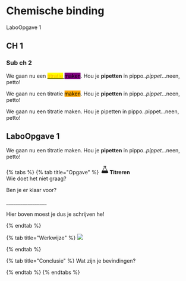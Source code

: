 # Chemische binding

LaboOpgave 1

## CH 1

### Sub ch 2

We gaan nu een [<mark style="color:orange;">titratie</mark> ](https://app.gitbook.com/u/v1hmMohAp1ZEZwlI7Yt7D7Mj8Pk1)<mark style="background-color:purple;">maken</mark>. Hou je **pipetten** in pippo.._pippet_…neen, petto!

We gaan nu een ~~titratie~~ <mark style="background-color:orange;">maken</mark>. Hou je **pipetten** in pippo.._pippet_…neen, petto!

We gaan nu een titratie maken. Hou je pipetten in pippo..pippet...neen, petto!

## LaboOpgave 1

We gaan nu een titratie maken. Hou je **pipetten** in pippo.._pippet_…neen, petto!

{% tabs %}
{% tab title="Opgave" %}
<img src=".gitbook/assets/117831.png" alt="" data-size="original">**Titreren** \
Wie doet het niet graag?

Ben je er klaar voor?\
\
\_\_\_\_\_\_\_\_\_\_\_\_\_\_\_\_\_

Hier boven moest je dus je schrijven he!


{% endtab %}

{% tab title="Werkwijze" %}
![](.gitbook/assets/slide\_1.jpg)


{% endtab %}

{% tab title="Conclusie" %}
Wat zijn je bevindingen?




{% endtab %}
{% endtabs %}
